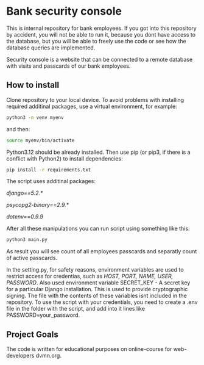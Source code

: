 # Bank security console

This is internal repository for bank employees. If you got into this repository by accident, you will not be able to run it, because you dont have access to the database, but you will be able to freely use the code or see how the database queries are implemented.

Security console is a website that can be connected to a remote database with visits and passcards of our bank employees.

## How to install

Clone repository to your local device. To avoid problems with installing required additinal packages, use a virtual environment, for example:
```bash
python3 -m venv myenv
```

and then:

```bash
source myenv/bin/activate
```

Python3.12 should be already installed. Then use pip (or pip3, if there is a conflict with Python2) to install dependencies:

```bash
pip install -r requirements.txt
```

The script uses additinal packages:

_django==5.2.*_

_psycopg2-binary==2.9.*_

_dotenv==0.9.9_

After all these manipulations you can run script using something like this:

```bash
python3 main.py
```
As result you will see count of all employees passcards and separatly count of active passcards.

In the setting.py, for safety reasons, environment variables are used to restrict access for credentias, such as _HOST, PORT, NAME, USER, PASSWORD_.
Also used environment variable SECRET_KEY - A secret key for a particular Django installation. This is used to provide cryptographic signing. The file with the  contents of these variables isnt included in the repository. To use the script with your credentials, you need to create a .env file in the folder with the script, and add into it lines like PASSWORD=your_password.

## Project Goals

The code is written for educational purposes on online-course for web-developers dvmn.org.

